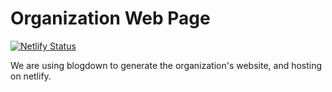 # Organization Web Page

[![Netlify Status](https://api.netlify.com/api/v1/badges/4e55ba31-0fd8-42f3-a5f7-5ed2e50365af/deploy-status)](https://app.netlify.com/sites/facileverse/deploys)

We are using blogdown to generate the organization's website, and hosting on
netlify.

